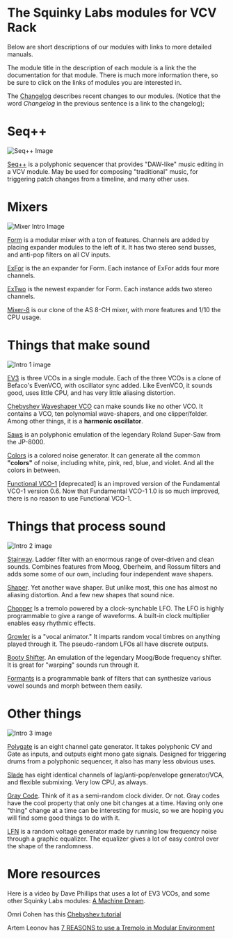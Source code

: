 # The Squinky Labs modules for VCV Rack

Below are short descriptions of our modules with links to more detailed manuals.

The module title in the description of each module is a link the the documentation for that module. There is much more information there, so be sure to click on the links of modules you are interested in.

The [Changelog](../CHANGELOG.md) describes recent changes to our modules. (Notice that the word *Changelog* in the previous sentence is a link to the changelog);

# Seq++

![Seq++ Image](./seq.png)

[Seq++](./sq2.md) is a polyphonic sequencer that provides "DAW-like" music editing in a VCV module. May be used for composing "traditional" music, for triggering patch changes from a timeline, and many other uses.

# Mixers

![Mixer Intro Image](./mixers.png)

[Form](./form.md) is a modular mixer with a ton of features. Channels are added by placing expander modules to the left of it. It has two stereo send busses, and anti-pop filters on all CV inputs.

[ExFor](./exfor.md) is the an expander for Form. Each instance of ExFor adds four more channels.

[ExTwo](./extwo.md) is the newest expander for Form. Each instance adds two stereo channels.

[Mixer-8](./mix8.md) is our clone of the AS 8-CH mixer, with more features and 1/10 the CPU usage.

# Things that make sound

![Intro 1 image](./intro-1-110.png)

[EV3](./ev3.md) is three VCOs in a single module. Each of the three VCOs is a clone of Befaco's EvenVCO, with oscillator sync added. Like EvenVCO, it sounds good, uses little CPU, and has very little aliasing distortion.

[Chebyshev Waveshaper VCO](../docs/chebyshev.md) can make sounds like no other VCO. It contains a VCO, ten polynomial wave-shapers, and one clipper/folder. Among other things, it is a **harmonic oscillator**.

[Saws](./saws.md) is an polyphonic emulation of the legendary Roland Super-Saw from the JP-8000.

[Colors](./colors.md) is a colored noise generator. It can generate all the common **"colors"** of noise, including white, pink, red, blue, and violet. And all the colors in between.

[Functional VCO-1](./functional-vco-1.md) [deprecated] is an improved version of the Fundamental VCO-1 version 0.6. Now that Fundamental VCO-1 1.0 is so much improved, there is no reason to use Functional VCO-1.

# Things that process sound

![Intro 2 image](./intro-2-110.png)

[Stairway](./filter.md). Ladder filter with an enormous range of over-driven and clean sounds. Combines features from Moog, Oberheim, and Rossum filters and adds some some of our own, including four independent wave shapers.

[Shaper](./shaper.md). Yet another wave shaper. But unlike most, this one has almost no aliasing distortion. And a few new shapes that sound nice.

[Chopper](./chopper.md) Is a tremolo powered by a clock-synchable LFO. The LFO is highly programmable to give a range of waveforms. A built-in clock multiplier enables easy rhythmic effects.

[Growler](./growler.md) is a "vocal animator." It imparts random vocal timbres on anything played through it. The pseudo-random LFOs all have discrete outputs.

[Booty Shifter](./shifter.md). An emulation of the legendary Moog/Bode frequency shifter. It is great for "warping" sounds run through it.

[Formants](./formants.md) is a programmable bank of filters that can synthesize various vowel sounds and morph between them easily.

# Other things

![Intro 3 image](./intro-3-110.png)

[Polygate](./dt.md) is an eight channel gate generator. It takes polyphonic CV and Gate as inputs, and outputs eight mono gate signals. Designed for triggering drums from a polyphonic sequencer, it also has many less obvious uses.

[Slade](./slew4.md) has eight identical channels of lag/anti-pop/envelope generator/VCA, and flexible submixing. Very low CPU, as always.

[Gray Code](./gray-code.md). Think of it as a semi-random clock divider. Or not. Gray codes have the cool property that only one bit changes at a time. Having only one "thing" change at a time can be interesting for music, so we are hoping you will find some good things to do with it.

[LFN](./lfn.md) is a random voltage generator made by running low frequency noise through a graphic equalizer. The equalizer gives a lot of easy control over the shape of the randomness.

# More resources

Here is a video by Dave Phillips that uses a lot of EV3 VCOs, and some other Squinky Labs modules: [A Machine Dream](https://www.youtube.com/watch?v=c2fzgobYjbk).

Omri Cohen has this [Chebyshev tutorial](https://www.youtube.com/watch?v=cv4N_6qRAK8&t=549s)

Artem Leonov has [7 REASONS to use a Tremolo in Modular Environment](https://www.youtube.com/watch?v=UYeEKPMYDoA)
